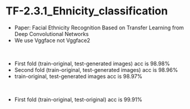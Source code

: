 # TF-2.3.1_Ehnicity_classification
* Paper: Facial Ethnicity Recognition Based on Transfer Learning from Deep Convolutional Networks
* We use Vggface not Vggface2
<br/>

* First fold (train-original, test-generated images) acc is 98.98%
* Second fold (train-original, test-generated images) acc is 98.96%
* train-original, test-generated images acc is 98.97%
<br/>

* First fold (train-original, test-original) acc is 99.91%

